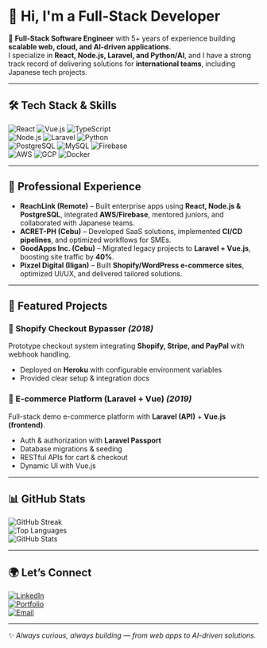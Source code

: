 # 👋 Hi, I'm a Full-Stack Developer  

🚀 **Full-Stack Software Engineer** with 5+ years of experience building **scalable web, cloud, and AI-driven applications**.  
I specialize in **React, Node.js, Laravel, and Python/AI**, and I have a strong track record of delivering solutions for **international teams**, including Japanese tech projects.  

---

## 🛠 Tech Stack & Skills  

![React](https://img.shields.io/badge/React-20232A?style=for-the-badge&logo=react&logoColor=61DAFB)
![Vue.js](https://img.shields.io/badge/Vue.js-35495E?style=for-the-badge&logo=vuedotjs&logoColor=4FC08D)
![TypeScript](https://img.shields.io/badge/TypeScript-007ACC?style=for-the-badge&logo=typescript&logoColor=white)  
![Node.js](https://img.shields.io/badge/Node.js-339933?style=for-the-badge&logo=nodedotjs&logoColor=white)
![Laravel](https://img.shields.io/badge/Laravel-FF2D20?style=for-the-badge&logo=laravel&logoColor=white)
![Python](https://img.shields.io/badge/Python-3776AB?style=for-the-badge&logo=python&logoColor=yellow)  
![PostgreSQL](https://img.shields.io/badge/PostgreSQL-316192?style=for-the-badge&logo=postgresql&logoColor=white)
![MySQL](https://img.shields.io/badge/MySQL-4479A1?style=for-the-badge&logo=mysql&logoColor=white)
![Firebase](https://img.shields.io/badge/Firebase-ffca28?style=for-the-badge&logo=firebase&logoColor=black)  
![AWS](https://img.shields.io/badge/AWS-232F3E?style=for-the-badge&logo=amazonaws&logoColor=white)
![GCP](https://img.shields.io/badge/GCP-4285F4?style=for-the-badge&logo=google-cloud&logoColor=white)
![Docker](https://img.shields.io/badge/Docker-2496ED?style=for-the-badge&logo=docker&logoColor=white)

---

## 💼 Professional Experience  

- **ReachLink (Remote)** – Built enterprise apps using **React, Node.js & PostgreSQL**, integrated **AWS/Firebase**, mentored juniors, and collaborated with Japanese teams.  
- **ACRET-PH (Cebu)** – Developed SaaS solutions, implemented **CI/CD pipelines**, and optimized workflows for SMEs.  
- **GoodApps Inc. (Cebu)** – Migrated legacy projects to **Laravel + Vue.js**, boosting site traffic by **40%**.  
- **Pixzel Digital (Iligan)** – Built **Shopify/WordPress e-commerce sites**, optimized UI/UX, and delivered tailored solutions.  

---

## 📌 Featured Projects  

### 🔹 Shopify Checkout Bypasser *(2018)*  
Prototype checkout system integrating **Shopify, Stripe, and PayPal** with webhook handling.  
- Deployed on **Heroku** with configurable environment variables  
- Provided clear setup & integration docs  

### 🔹 E-commerce Platform (Laravel + Vue) *(2019)*  
Full-stack demo e-commerce platform with **Laravel (API)** + **Vue.js (frontend)**.  
- Auth & authorization with **Laravel Passport**  
- Database migrations & seeding  
- RESTful APIs for cart & checkout  
- Dynamic UI with Vue.js  

---

## 📊 GitHub Stats  

![GitHub Streak](https://streak-stats.demolab.com?user=YOUR_USERNAME&theme=tokyonight&hide_border=true)  
![Top Languages](https://github-readme-stats.vercel.app/api/top-langs/?username=YOUR_USERNAME&layout=compact&theme=tokyonight&hide_border=true)  
![GitHub Stats](https://github-readme-stats.vercel.app/api?username=YOUR_USERNAME&show_icons=true&theme=tokyonight&hide_border=true)  

---

## 🌍 Let’s Connect  

[![LinkedIn](https://img.shields.io/badge/LinkedIn-0077B5?style=for-the-badge&logo=linkedin&logoColor=white)](YOUR_LINKEDIN)  
[![Portfolio](https://img.shields.io/badge/Portfolio-000?style=for-the-badge&logo=About.me&logoColor=white)](YOUR_PORTFOLIO)  
[![Email](https://img.shields.io/badge/Email-D14836?style=for-the-badge&logo=gmail&logoColor=white)](mailto:YOUR_EMAIL)  

---

✨ *Always curious, always building — from web apps to AI-driven solutions.*  
